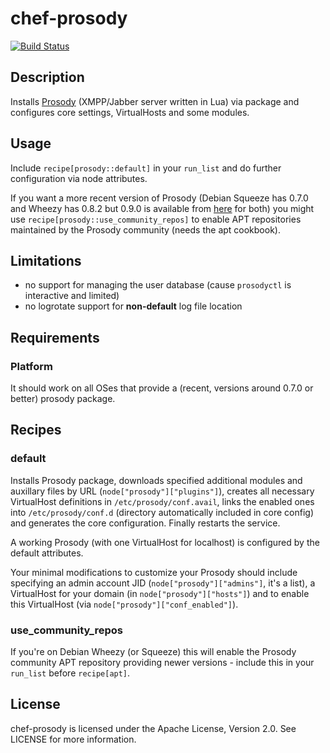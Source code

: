 # chef-prosody

[![Build Status](https://travis-ci.org/cmur2/chef-prosody.png)](https://travis-ci.org/cmur2/chef-prosody)

## Description

Installs [Prosody](http://prosody.im/) (XMPP/Jabber server written in Lua) via package and configures core settings, VirtualHosts and some modules.

## Usage

Include `recipe[prosody::default]` in your `run_list` and do further configuration via node attributes. 

If you want a more recent version of Prosody (Debian Squeeze has 0.7.0 and Wheezy has 0.8.2 but 0.9.0 is available from [here](http://prosody.im/download/package_repository) for both) you might use `recipe[prosody::use_community_repos]` to enable APT repositories maintained by the Prosody community (needs the apt cookbook).

## Limitations

* no support for managing the user database (cause `prosodyctl` is interactive and limited)
* no logrotate support for **non-default** log file location

## Requirements

### Platform

It should work on all OSes that provide a (recent, versions around 0.7.0 or better) prosody package.

## Recipes

### default

Installs Prosody package, downloads specified additional modules and auxillary files by URL (`node["prosody"]["plugins"]`), creates all necessary VirtualHost definitions in `/etc/prosody/conf.avail`, links the enabled ones into `/etc/prosody/conf.d` (directory automatically included in core config) and generates the core configuration. Finally restarts the service.

A working Prosody (with one VirtualHost for localhost) is configured by the default attributes.

Your minimal modifications to customize your Prosody should include specifying an admin account JID (`node["prosody"]["admins"]`, it's a list), a VirtualHost for your domain (in `node["prosody"]["hosts"]`) and to enable this VirtualHost (via `node["prosody"]["conf_enabled"]`).

### use_community_repos

If you're on Debian Wheezy (or Squeeze) this will enable the Prosody community APT repository providing newer versions - include this in your `run_list` before `recipe[apt]`.

## License

chef-prosody is licensed under the Apache License, Version 2.0. See LICENSE for more information.
